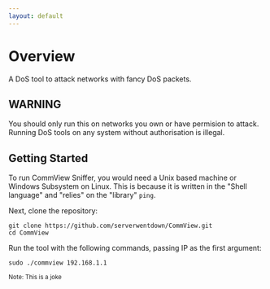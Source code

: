 ```yaml
---
layout: default
---
```


# Overview

A DoS tool to attack networks with fancy DoS packets.

## WARNING

You should only run this on networks you own or have permision to attack. Running DoS tools on any system without authorisation is illegal. 

## Getting Started

To run CommView Sniffer, you would need a Unix based machine or Windows Subsystem on Linux. This is because it is written in the "Shell language" and "relies" on the "library" `ping`. 

Next, clone the repository:

```
git clone https://github.com/serverwentdown/CommView.git
cd CommView
```

Run the tool with the following commands, passing IP as the first argument:

```
sudo ./commview 192.168.1.1
```

<small>Note: This is a joke</small>
